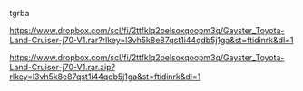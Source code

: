 tgrba


https://www.dropbox.com/scl/fi/2ttfklq2oelsoxqoopm3q/Gayster_Toyota-Land-Cruiser-j70-V1.rar?rlkey=l3vh5k8e87qst1i44qdb5j1ga&st=ftidinrk&dl=1

https://www.dropbox.com/scl/fi/2ttfklq2oelsoxqoopm3q/Gayster_Toyota-Land-Cruiser-j70-V1.rar.zip?rlkey=l3vh5k8e87qst1i44qdb5j1ga&st=ftidinrk&dl=1
